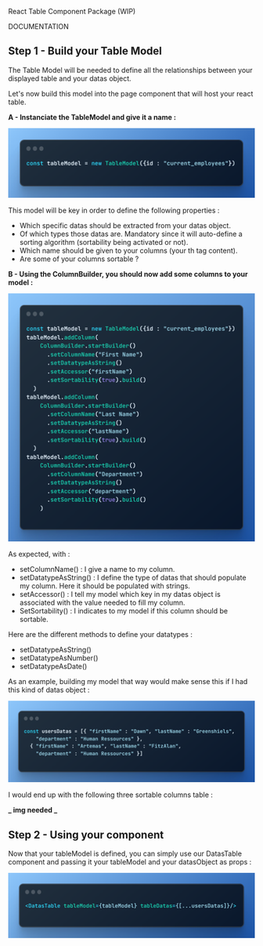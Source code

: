 React Table Component Package (WIP)

DOCUMENTATION

## Step 1 - Build your Table Model

The Table Model will be needed to define all the relationships between your displayed table and your datas object.

Let's now build this model into the page component that will host your react table.

**A - Instanciate the TableModel and give it a name :**

<img src="/public/1-createmodel-2.png"/>

This model will be key in order to define the following properties :

- Which specific datas should be extracted from your datas object.
- Of which types those datas are. Mandatory since it will auto-define a sorting algorithm (sortability being activated or not).
- Which name should be given to your columns (your th tag content).
- Are some of your columns sortable ?

**B - Using the ColumnBuilder, you should now add some columns to your model :**

<img src="/public/2-addcolumns-2.png"/>

As expected, with :

- setColumnName() : I give a name to my column.
- setDatatypeAsString() : I define the type of datas that should populate my column. Here it should be populated with strings.
- setAccessor() : I tell my model which key in my datas object is associated with the value needed to fill my column.
- SetSortability() : I indicates to my model if this column should be sortable.

Here are the different methods to define your datatypes :

- setDatatypeAsString()
- setDatatypeAsNumber()
- setDatatypeAsDate()

As an example, building my model that way would make sense this if I had this kind of datas object :

<img src="/public/3-userdatas-2.png"/>

I would end up with the following three sortable columns table :

**_ img needed _**

## Step 2 - Using your component

Now that your tableModel is defined, you can simply use our DatasTable component and passing it your tableModel and your datasObject as props :

<img src="/public/4-component-2.png"/>
